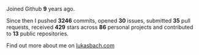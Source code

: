 Joined Github **9** years ago.

Since then I pushed **3246** commits, opened **30** issues, submitted **35** pull requests, received **429** stars across **86** personal projects and contributed to **13** public repositories.

Find out more about me on [lukasbach.com](https://lukasbach.com)
